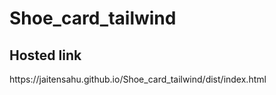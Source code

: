 # Shoe_card_tailwind
<h2>Hosted link</h2>
https://jaitensahu.github.io/Shoe_card_tailwind/dist/index.html
